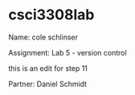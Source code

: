 # csci3308lab


Name: cole schlinser

Assignment: Lab 5 - version control


this is an edit for step 11

Partner: Daniel Schmidt

